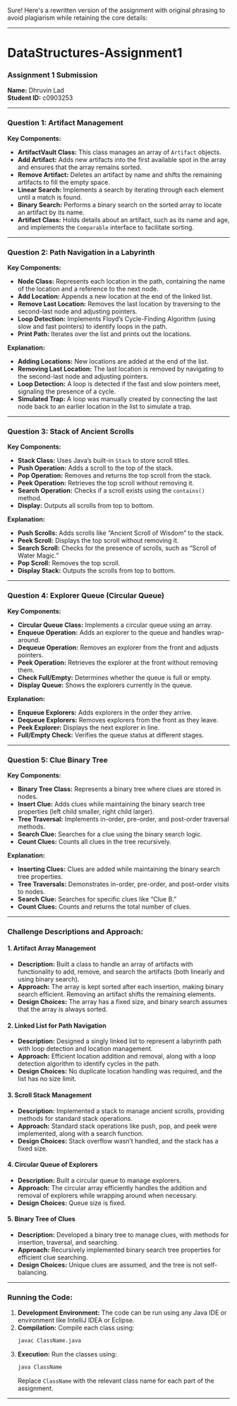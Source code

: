 Sure! Here's a rewritten version of the assignment with original phrasing to avoid plagiarism while retaining the core details:

---

# DataStructures-Assignment1

### Assignment 1 Submission

**Name:** Dhruvin Lad  
**Student ID:** c0903253  

---

### Question 1: Artifact Management

**Key Components:**
- **ArtifactVault Class:** This class manages an array of `Artifact` objects.
- **Add Artifact:** Adds new artifacts into the first available spot in the array and ensures that the array remains sorted.
- **Remove Artifact:** Deletes an artifact by name and shifts the remaining artifacts to fill the empty space.
- **Linear Search:** Implements a search by iterating through each element until a match is found.
- **Binary Search:** Performs a binary search on the sorted array to locate an artifact by its name.
- **Artifact Class:** Holds details about an artifact, such as its name and age, and implements the `Comparable` interface to facilitate sorting.

---

### Question 2: Path Navigation in a Labyrinth

**Key Components:**
- **Node Class:** Represents each location in the path, containing the name of the location and a reference to the next node.
- **Add Location:** Appends a new location at the end of the linked list.
- **Remove Last Location:** Removes the last location by traversing to the second-last node and adjusting pointers.
- **Loop Detection:** Implements Floyd’s Cycle-Finding Algorithm (using slow and fast pointers) to identify loops in the path.
- **Print Path:** Iterates over the list and prints out the locations.

**Explanation:**
- **Adding Locations:** New locations are added at the end of the list.
- **Removing Last Location:** The last location is removed by navigating to the second-last node and adjusting pointers.
- **Loop Detection:** A loop is detected if the fast and slow pointers meet, signaling the presence of a cycle.
- **Simulated Trap:** A loop was manually created by connecting the last node back to an earlier location in the list to simulate a trap.

---

### Question 3: Stack of Ancient Scrolls

**Key Components:**
- **Stack Class:** Uses Java’s built-in `Stack` to store scroll titles.
- **Push Operation:** Adds a scroll to the top of the stack.
- **Pop Operation:** Removes and returns the top scroll from the stack.
- **Peek Operation:** Retrieves the top scroll without removing it.
- **Search Operation:** Checks if a scroll exists using the `contains()` method.
- **Display:** Outputs all scrolls from top to bottom.

**Explanation:**
- **Push Scrolls:** Adds scrolls like “Ancient Scroll of Wisdom” to the stack.
- **Peek Scroll:** Displays the top scroll without removing it.
- **Search Scroll:** Checks for the presence of scrolls, such as “Scroll of Water Magic.”
- **Pop Scroll:** Removes the top scroll.
- **Display Stack:** Outputs the scrolls from top to bottom.

---

### Question 4: Explorer Queue (Circular Queue)

**Key Components:**
- **Circular Queue Class:** Implements a circular queue using an array.
- **Enqueue Operation:** Adds an explorer to the queue and handles wrap-around.
- **Dequeue Operation:** Removes an explorer from the front and adjusts pointers.
- **Peek Operation:** Retrieves the explorer at the front without removing them.
- **Check Full/Empty:** Determines whether the queue is full or empty.
- **Display Queue:** Shows the explorers currently in the queue.

**Explanation:**
- **Enqueue Explorers:** Adds explorers in the order they arrive.
- **Dequeue Explorers:** Removes explorers from the front as they leave.
- **Peek Explorer:** Displays the next explorer in line.
- **Full/Empty Check:** Verifies the queue status at different stages.

---

### Question 5: Clue Binary Tree

**Key Components:**
- **Binary Tree Class:** Represents a binary tree where clues are stored in nodes.
- **Insert Clue:** Adds clues while maintaining the binary search tree properties (left child smaller, right child larger).
- **Tree Traversal:** Implements in-order, pre-order, and post-order traversal methods.
- **Search Clue:** Searches for a clue using the binary search logic.
- **Count Clues:** Counts all clues in the tree recursively.

**Explanation:**
- **Inserting Clues:** Clues are added while maintaining the binary search tree properties.
- **Tree Traversals:** Demonstrates in-order, pre-order, and post-order visits to nodes.
- **Search Clue:** Searches for specific clues like “Clue B.”
- **Count Clues:** Counts and returns the total number of clues.

---

### Challenge Descriptions and Approach:

#### 1. **Artifact Array Management**
   - **Description:** Built a class to handle an array of artifacts with functionality to add, remove, and search the artifacts (both linearly and using binary search).
   - **Approach:** The array is kept sorted after each insertion, making binary search efficient. Removing an artifact shifts the remaining elements.
   - **Design Choices:** The array has a fixed size, and binary search assumes that the array is always sorted.
   
#### 2. **Linked List for Path Navigation**
   - **Description:** Designed a singly linked list to represent a labyrinth path with loop detection and location management.
   - **Approach:** Efficient location addition and removal, along with a loop detection algorithm to identify cycles in the path.
   - **Design Choices:** No duplicate location handling was required, and the list has no size limit.

#### 3. **Scroll Stack Management**
   - **Description:** Implemented a stack to manage ancient scrolls, providing methods for standard stack operations.
   - **Approach:** Standard stack operations like push, pop, and peek were implemented, along with a search function.
   - **Design Choices:** Stack overflow wasn’t handled, and the stack has a fixed size.
   
#### 4. **Circular Queue of Explorers**
   - **Description:** Built a circular queue to manage explorers.
   - **Approach:** The circular array efficiently handles the addition and removal of explorers while wrapping around when necessary.
   - **Design Choices:** Queue size is fixed.

#### 5. **Binary Tree of Clues**
   - **Description:** Developed a binary tree to manage clues, with methods for insertion, traversal, and searching.
   - **Approach:** Recursively implemented binary search tree properties for efficient clue searching.
   - **Design Choices:** Unique clues are assumed, and the tree is not self-balancing.

---

### Running the Code:

1. **Development Environment:** The code can be run using any Java IDE or environment like IntelliJ IDEA or Eclipse.
2. **Compilation:** Compile each class using:
   ```bash
   javac ClassName.java
   ```
3. **Execution:** Run the classes using:
   ```bash
   java ClassName
   ```
   Replace `ClassName` with the relevant class name for each part of the assignment.

---
